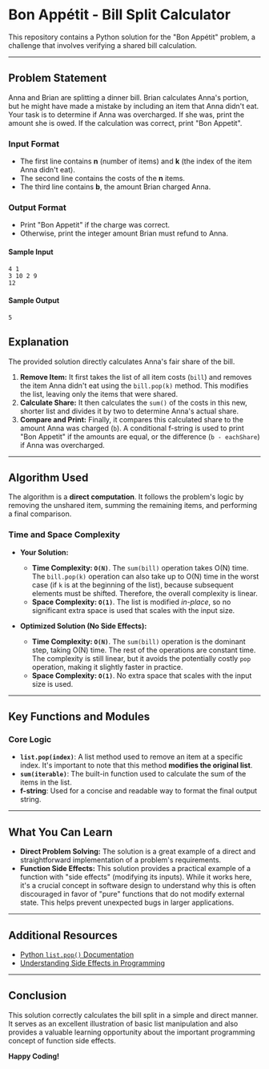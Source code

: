 # Bon Appétit - Bill Split Calculator

This repository contains a Python solution for the "Bon Appétit" problem, a challenge that involves verifying a shared bill calculation.

---

## Problem Statement

Anna and Brian are splitting a dinner bill. Brian calculates Anna's portion, but he might have made a mistake by including an item that Anna didn't eat. Your task is to determine if Anna was overcharged. If she was, print the amount she is owed. If the calculation was correct, print "Bon Appetit".

### Input Format
- The first line contains **n** (number of items) and **k** (the index of the item Anna didn't eat).
- The second line contains the costs of the **n** items.
- The third line contains **b**, the amount Brian charged Anna.

### Output Format
- Print "Bon Appetit" if the charge was correct.
- Otherwise, print the integer amount Brian must refund to Anna.

#### Sample Input

```
4 1
3 10 2 9
12
```

#### Sample Output

```
5
```

## Explanation

The provided solution directly calculates Anna's fair share of the bill.

1.  **Remove Item:** It first takes the list of all item costs (`bill`) and removes the item Anna didn't eat using the `bill.pop(k)` method. This modifies the list, leaving only the items that were shared.
2.  **Calculate Share:** It then calculates the `sum()` of the costs in this new, shorter list and divides it by two to determine Anna's actual share.
3.  **Compare and Print:** Finally, it compares this calculated share to the amount Anna was charged (`b`). A conditional f-string is used to print "Bon Appetit" if the amounts are equal, or the difference (`b - eachShare`) if Anna was overcharged.

---
## Algorithm Used

The algorithm is a **direct computation**. It follows the problem's logic by removing the unshared item, summing the remaining items, and performing a final comparison.

### Time and Space Complexity

* **Your Solution:**
    * **Time Complexity: `O(N)`**. The `sum(bill)` operation takes O(N) time. The `bill.pop(k)` operation can also take up to O(N) time in the worst case (if `k` is at the beginning of the list), because subsequent elements must be shifted. Therefore, the overall complexity is linear.
    * **Space Complexity: `O(1)`**. The list is modified *in-place*, so no significant extra space is used that scales with the input size.

* **Optimized Solution (No Side Effects):**
    * **Time Complexity: `O(N)`**. The `sum(bill)` operation is the dominant step, taking O(N) time. The rest of the operations are constant time. The complexity is still linear, but it avoids the potentially costly `pop` operation, making it slightly faster in practice.
    * **Space Complexity: `O(1)`**. No extra space that scales with the input size is used.

---
## Key Functions and Modules

### Core Logic
-   **`list.pop(index)`**: A list method used to remove an item at a specific index. It's important to note that this method **modifies the original list**.
-   **`sum(iterable)`**: The built-in function used to calculate the sum of the items in the list.
-   **f-string**: Used for a concise and readable way to format the final output string.

---

## What You Can Learn

-   **Direct Problem Solving:** The solution is a great example of a direct and straightforward implementation of a problem's requirements.
-   **Function Side Effects:** This solution provides a practical example of a function with "side effects" (modifying its inputs). While it works here, it's a crucial concept in software design to understand why this is often discouraged in favor of "pure" functions that do not modify external state. This helps prevent unexpected bugs in larger applications.

---

## Additional Resources

-   [Python `list.pop()` Documentation](https://docs.python.org/3/tutorial/datastructures.html)
-   [Understanding Side Effects in Programming](https://en.wikipedia.org/wiki/Side_effect_(computer_science))

---

## Conclusion

This solution correctly calculates the bill split in a simple and direct manner. It serves as an excellent illustration of basic list manipulation and also provides a valuable learning opportunity about the important programming concept of function side effects.

**Happy Coding!**

